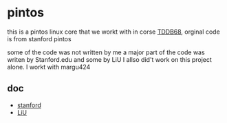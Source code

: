 # pintos
this is a pintos linux core that we workt with in corse [TDDB68](https://www.ida.liu.se/~TDDB68/), orginal code is from stanford pintos 

some of the code was not written by me 
a major part of the code was writen by Stanford.edu and some by LiU 
I allso did't work on this project alone. I workt with margu424

## doc 
* [stanford](https://web.stanford.edu/class/cs140/projects/pintos/pintos_1.html)
* [LiU](https://www.ida.liu.se/~TDDB68/labs/doc/pintos.pdf)
